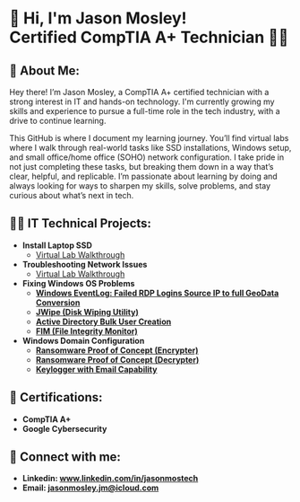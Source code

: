 <h1> 🤩 Hi, I'm Jason Mosley! <br/><a ">Certified CompTIA A+ Technician 🧑‍🔧</a> 

<h2> 🧠 About Me: </h2>
Hey there! I’m Jason Mosley, a CompTIA A+ certified technician with a strong interest in IT and hands-on technology. I'm currently growing my skills and experience to pursue a full-time role in the tech industry, with a drive to continue learning.

This GitHub is where I document my learning journey. You’ll find virtual labs where I walk through real-world tasks like SSD installations, Windows setup, and small office/home office (SOHO) network configuration. I take pride in not just completing these tasks, but breaking them down in a way that’s clear, helpful, and replicable.
I’m passionate about learning by doing and always looking for ways to sharpen my skills, solve problems, and stay curious about what’s next in tech.

<h2>👨‍💻 IT Technical Projects:</h2>

- <b> Install Laptop SSD </b>
  - [Virtual Lab Walkthrough](https://github.com/JasonMTech001/Installing-Laptop-SSD)
- <b> Troubleshooting Network Issues </b>
  - [Virtual Lab Walkthrough](https://github.com/JasonMTech001/Troubleshooting-Network) <b>
- <b> Fixing Windows OS Problems </b>
  - [Windows EventLog: Failed RDP Logins Source IP to full GeoData Conversion](https://github.com/joshmadakor1/Sentinel-Lab)
  - [JWipe (Disk Wiping Utility)](https://github.com/joshmadakor1/Jwipe.PowerShell)
  - [Active Directory Bulk User Creation](https://github.com/joshmadakor1/AD_PS)
  - [FIM (File Integrity Monitor)](https://github.com/joshmadakor1/PowerShell-Integrity-FIM)
- <b> Windows Domain Configuration </b>
  - [Ransomware Proof of Concept (Encrypter)](https://github.com/joshmadakor1/EncrypterPOC)
  - [Ransomware Proof of Concept (Decrypter)](https://github.com/joshmadakor1/DecrypterPOC)
  - [Keylogger with Email Capability](https://github.com/joshmadakor1/Key-Logger-With-Email)

<h2> 📃 Certifications: </h2>

- <b> CompTIA A+ </b>
- <b> Google Cybersecurity </b>
<h2> 🤳 Connect with me:</h2>

- <b> Linkedin: www.linkedin.com/in/jasonmostech </b>
- <b> Email: jasonmosley.jm@icloud.com </b> 
